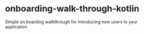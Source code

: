 # onboarding-walk-through-kotlin
Simple on boarding walkthrough for introducing new users to your application
